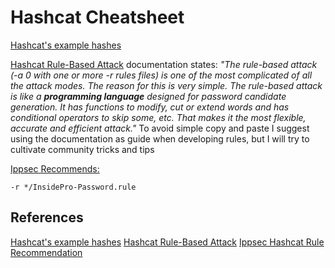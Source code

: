 # Hashcat Cheatsheet

[Hashcat's example hashes](https://hashcat.net/wiki/doku.php?id=example_hashes)


[Hashcat Rule-Based Attack](https://hashcat.net/wiki/doku.php?id=rule_based_attack) documentation states: *"The rule-based attack (-a 0 with one or more -r rules files) is one of the most complicated of all the attack modes. The reason for this is very simple. The rule-based attack is like a **programming language** designed for password candidate generation. It has functions to modify, cut or extend words and has conditional operators to skip some, etc. That makes it the most flexible, accurate and efficient attack."* To avoid simple copy and paste I suggest using the documentation as guide when developing rules, but I will try to cultivate community tricks and tips 

[Ippsec Recommends:](https://www.youtube.com/watch?v=H9FcE_FMZio)
```
-r */InsidePro-Password.rule
```


## References

[Hashcat's example hashes](https://hashcat.net/wiki/doku.php?id=example_hashes)
[Hashcat Rule-Based Attack](https://hashcat.net/wiki/doku.php?id=rule_based_attack) 
[Ippsec Hashcat Rule Recommendation](https://www.youtube.com/watch?v=H9FcE_FMZio)